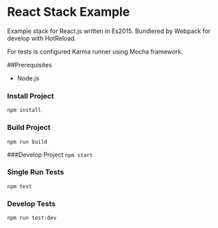 # React Stack Example

Example stack for React.js written in Es2015. Bundlered by Webpack for develop with HotReload.

For tests is configured Karma runner using Mocha framework.

##Prerequisites
- Node.js

### Install Project
`npm install`

### Build Project
`npm run build`

###Develop Project
 `npm start`

 ### Single Run Tests
 `npm test`

 ### Develop Tests
 `npm run test:dev`

